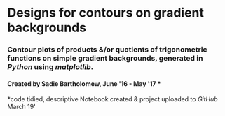 # Designs for contours on gradient backgrounds

### Contour plots of products &/or quotients of trigonometric functions on simple gradient backgrounds, generated in *Python* using *matplotlib*.

#### Created by Sadie Bartholomew, June '16 - May '17 *

\*code tidied, descriptive Notebook created & project uploaded  to *GitHub*  March 19'

